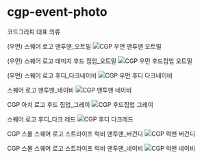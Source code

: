 # cgp-event-photo

코드그라피 대표 의류

(우먼) 스퀘어 로고 맨투맨_오트밀
![CGP 우먼 맨투맨 오트밀](https://github.com/user-attachments/assets/a9843eb9-b124-4ae2-b57b-fdfe7e98a8fc)


(우먼) 스퀘어 로고 데미지 후드 집업_오트밀
![CGP 우먼 후드집업 오트밀](https://github.com/user-attachments/assets/003c0f21-472f-4447-974d-5c95771e2141)


(우먼) 스퀘어 로고 후디_다크네이비
![CGP 우먼 후디 다크네이비](https://github.com/user-attachments/assets/794435d2-474f-46b9-890f-0d5b16910ece)


스퀘어 로고 맨투맨_네이비
![CGP 맨투맨 네이비](https://github.com/user-attachments/assets/7a37c6f0-a0b2-4268-92f5-7b148c34273f)


CGP 아치 로고 후드 집업_그레이
![CGP 후드집업 그레이](https://github.com/user-attachments/assets/f2b113d4-ad96-42a3-8fe6-3ad7324c30f1)


스퀘어 로고 후디_다크 레드
![CGP 후디 다크레드](https://github.com/user-attachments/assets/83000b3a-3656-47ff-bf7c-b93044ff5a0c)


CGP 스몰 스퀘어 로고 스트라이프 럭비 맨투맨_버건디
![CGP 럭맨 버건디](https://github.com/user-attachments/assets/90a2c173-0872-45f3-a7b8-0b6085c01980)


CGP 스몰 스퀘어 로고 스트라이프 럭비 맨투맨_네이비
![CGP 럭맨 네이비](https://github.com/user-attachments/assets/041e0daa-f285-4ba9-939d-630c268af29b)
